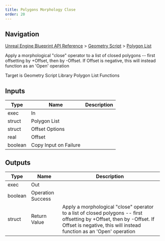 ```yaml
---
title: Polygons Morphology Close
order: 20
---
```

## Navigation

[Unreal Engine Blueprint API Reference](https://dev.epicgames.com/documentation/en-us/unreal-engine/BlueprintAPI) > [Geometry Script](https://dev.epicgames.com/documentation/en-us/unreal-engine/BlueprintAPI/GeometryScript) > [Polygon List](https://dev.epicgames.com/documentation/en-us/unreal-engine/BlueprintAPI/GeometryScript/PolygonList)

Apply a morphological "close" operator to a list of closed polygons -- first offsetting by +Offset, then by -Offset. If Offset is negative, this will instead function as an 'Open' operation

Target is Geometry Script Library Polygon List Functions

## Inputs

| Type | Name | Description |
| --- | --- | --- |
| exec | In |  |
| struct | Polygon List |  |
| struct | Offset Options |  |
| real | Offset |  |
| boolean | Copy Input on Failure |  |

## Outputs

| Type | Name | Description |
| --- | --- | --- |
| exec | Out |  |
| boolean | Operation Success |  |
| struct | Return Value | Apply a morphological "close" operator to a list of closed polygons -- first offsetting by +Offset, then by -Offset. If Offset is negative, this will instead function as an 'Open' operation |
